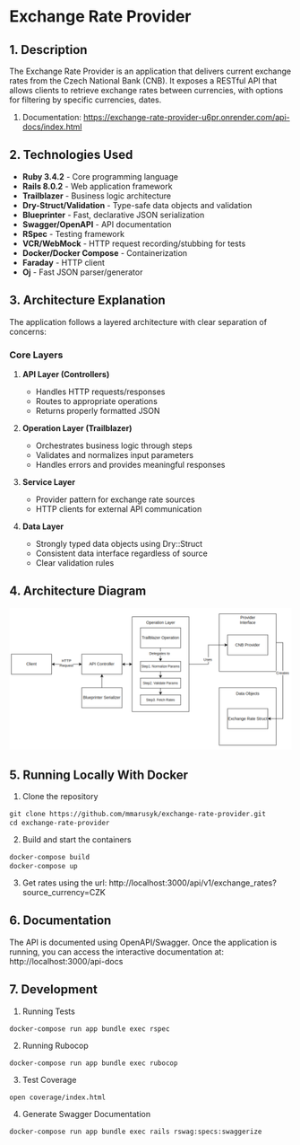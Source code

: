# Exchange Rate Provider

## 1. Description

The Exchange Rate Provider is an application that delivers current exchange rates from the Czech National Bank (CNB). It exposes a RESTful API that allows clients to retrieve exchange rates between currencies, with options for filtering by specific currencies, dates.

1. Documentation: https://exchange-rate-provider-u6pr.onrender.com/api-docs/index.html

## 2. Technologies Used

- **Ruby 3.4.2** - Core programming language
- **Rails 8.0.2** - Web application framework
- **Trailblazer** - Business logic architecture
- **Dry-Struct/Validation** - Type-safe data objects and validation
- **Blueprinter** - Fast, declarative JSON serialization
- **Swagger/OpenAPI** - API documentation
- **RSpec** - Testing framework
- **VCR/WebMock** - HTTP request recording/stubbing for tests
- **Docker/Docker Compose** - Containerization
- **Faraday** - HTTP client
- **Oj** - Fast JSON parser/generator

## 3. Architecture Explanation

The application follows a layered architecture with clear separation of concerns:

### Core Layers

1. **API Layer (Controllers)**
   - Handles HTTP requests/responses
   - Routes to appropriate operations
   - Returns properly formatted JSON

2. **Operation Layer (Trailblazer)**
   - Orchestrates business logic through steps
   - Validates and normalizes input parameters
   - Handles errors and provides meaningful responses

3. **Service Layer**
   - Provider pattern for exchange rate sources
   - HTTP clients for external API communication

4. **Data Layer**
   - Strongly typed data objects using Dry::Struct
   - Consistent data interface regardless of source
   - Clear validation rules

## 4. Architecture Diagram

![Architecture Diagram](docs/assets/architecture.png)

## 5. Running Locally With Docker

1. Clone the repository

```
git clone https://github.com/mmarusyk/exchange-rate-provider.git
cd exchange-rate-provider
```

2. Build and start the containers

```
docker-compose build
docker-compose up
```

3. Get rates using the url: http://localhost:3000/api/v1/exchange_rates?source_currency=CZK

## 6. Documentation

The API is documented using OpenAPI/Swagger. Once the application is running, you can access the interactive documentation at:  http://localhost:3000/api-docs


## 7. Development

1. Running Tests

```
docker-compose run app bundle exec rspec
```

2. Running Rubocop

```
docker-compose run app bundle exec rubocop
```

3. Test Coverage

```
open coverage/index.html
```

4. Generate Swagger Documentation

```
docker-compose run app bundle exec rails rswag:specs:swaggerize
```
